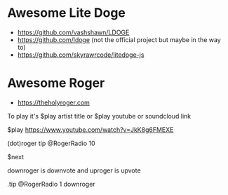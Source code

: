 # Awesome Lite Doge

* https://github.com/vashshawn/LDOGE
* https://github.com/ldoge (not the official project but maybe in the way to)
* https://github.com/skyrawrcode/litedoge-js

# Awesome Roger

* https://theholyroger.com

To play it's $play artist title or $play youtube or soundcloud link

$play https://www.youtube.com/watch?v=JkK8g6FMEXE

(dot)roger tip @RogerRadio 10

$next

downroger is downvote and uproger is upvote

.tip @RogerRadio 1 downroger

